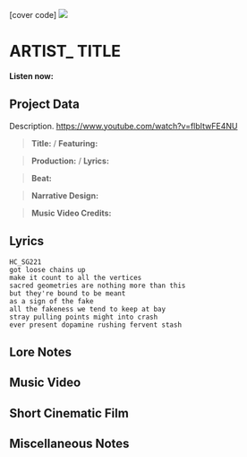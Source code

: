 [cover code] ![](57175019_319474918741616_8502199518755923887_n.jpg)

# ARTIST_ TITLE

**Listen now:** 

## Project Data

Description. https://www.youtube.com/watch?v=flbItwFE4NU

> **Title:**  / **Featuring:** 

> **Production:**  / **Lyrics:** 

> **Beat:**

> **Narrative Design:**

> **Music Video Credits:**


## Lyrics

```
HC_SG221
got loose chains up 
make it count to all the vertices
sacred geometries are nothing more than this
but they're bound to be meant
as a sign of the fake 
all the fakeness we tend to keep at bay
stray pulling points might into crash 
ever present dopamine rushing fervent stash

```

## Lore Notes

## Music Video

## Short Cinematic Film

## Miscellaneous Notes
